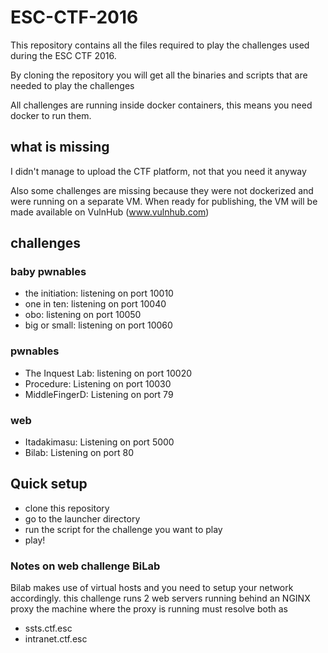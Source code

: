# ESC-CTF-2016

This repository contains all the files required to play the challenges used during the ESC CTF 2016.

By cloning the repository you will get all the binaries and scripts that are needed to play the challenges

All challenges are running inside docker containers, this means you need docker to run them.

## what is missing
I didn't manage to upload the CTF platform, not that you need it anyway

Also some challenges are missing because they were not dockerized and were running on a separate VM.
When ready for publishing, the VM will be made available on VulnHub (www.vulnhub.com)

## challenges

### baby pwnables
- the initiation: listening on port 10010
- one in ten: listening on port 10040
- obo: listening on port  10050
- big or small: listening on port 10060

### pwnables
- The Inquest Lab: listening on port 10020
- Procedure: Listening on port 10030
- MiddleFingerD: Listening on port 79

### web
- Itadakimasu: Listening on port 5000
- Bilab: Listening on port 80

## Quick setup

- clone this repository
- go to the launcher directory
- run the script for the challenge you want to play
- play!

### Notes on web challenge BiLab
Bilab makes use of virtual hosts and you need to setup your network accordingly.
this challenge runs 2 web servers running behind an NGINX proxy
the machine where the proxy is running must resolve both as
- ssts.ctf.esc
- intranet.ctf.esc
